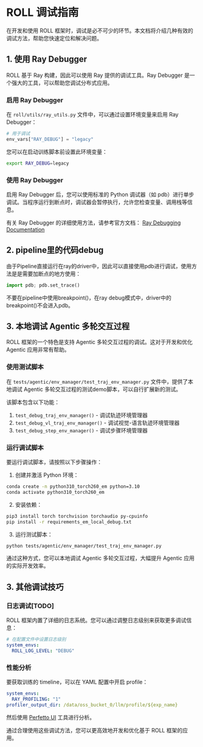 # ROLL 调试指南

在开发和使用 ROLL 框架时，调试是必不可少的环节。本文档将介绍几种有效的调试方法，帮助您快速定位和解决问题。

## 1. 使用 Ray Debugger

ROLL 基于 Ray 构建，因此可以使用 Ray 提供的调试工具。Ray Debugger 是一个强大的工具，可以帮助您调试分布式应用。

### 启用 Ray Debugger

在 `roll/utils/ray_utils.py` 文件中，可以通过设置环境变量来启用 Ray Debugger：

```python
# 用于调试
env_vars["RAY_DEBUG"] = "legacy"
```

您可以在启动训练脚本前设置此环境变量：

```bash
export RAY_DEBUG=legacy
```

### 使用 Ray Debugger

启用 Ray Debugger 后，您可以使用标准的 Python 调试器（如 pdb）进行单步调试。当程序运行到断点时，调试器会暂停执行，允许您检查变量、调用栈等信息。

有关 Ray Debugger 的详细使用方法，请参考官方文档：
[Ray Debugging Documentation](https://docs.ray.io/en/latest/ray-observability/user-guides/debug-apps/ray-debugging.html)

## 2. pipeline里的代码debug
由于Pipeline直接运行在ray的driver中，因此可以直接使用pdb进行调试，使用方法是是需要加断点的地方使用：
```python
import pdb; pdb.set_trace()
```
不要在pipeline中使用breakpoint()，在ray debug模式中，driver中的breakpoint()不会进入pdb。


## 3. 本地调试 Agentic 多轮交互过程

ROLL 框架的一个特色是支持 Agentic 多轮交互过程的调试。这对于开发和优化 Agentic 应用非常有帮助。

### 使用测试脚本

在 `tests/agentic/env_manager/test_traj_env_manager.py` 文件中，提供了本地调试 Agentic 多轮交互过程的测试demo脚本，可以自行扩展新的测试。

该脚本包含以下功能：
1. `test_debug_traj_env_manager()` - 调试轨迹环境管理器
2. `test_debug_vl_traj_env_manager()` - 调试视觉-语言轨迹环境管理器
3. `test_debug_step_env_manager()` - 调试步骤环境管理器

### 运行调试脚本

要运行调试脚本，请按照以下步骤操作：

1. 创建并激活 Python 环境：
```bash
conda create -n python310_torch260_em python=3.10
conda activate python310_torch260_em
```

2. 安装依赖：
```bash
pip3 install torch torchvision torchaudio py-cpuinfo
pip install -r requirements_em_local_debug.txt
```

3. 运行测试脚本：
```bash
python tests/agentic/env_manager/test_traj_env_manager.py
```

通过这种方式，您可以本地调试 Agentic 多轮交互过程，大幅提升 Agentic 应用的实际开发效率。

## 3. 其他调试技巧

### 日志调试[TODO]

ROLL 框架内置了详细的日志系统。您可以通过调整日志级别来获取更多调试信息：

```yaml
# 在配置文件中设置日志级别
system_envs:
  ROLL_LOG_LEVEL: "DEBUG"
```

### 性能分析

要获取训练的 timeline，可以在 YAML 配置中开启 profile：

```yaml
system_envs:
  RAY_PROFILING: "1"
profiler_output_dir: /data/oss_bucket_0/llm/profile/${exp_name}
```

然后使用 [Perfetto UI](https://ui.perfetto.dev/) 工具进行分析。

通过合理使用这些调试方法，您可以更高效地开发和优化基于 ROLL 框架的应用。